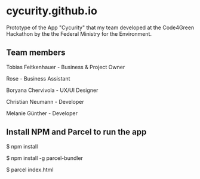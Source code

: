 # cycurity.github.io
<p>Prototype of the App "Cycurity" that my team developed at the Code4Green Hackathon by the the Federal Ministry for the Environment.</p>

## Team members
<p>Tobias Feitkenhauer - Business & Project Owner</p>
<p>Rose - Business Assistant</p>
<p>Boryana Chervivola - UX/UI Designer</p>
<p>Christian Neumann - Developer</p>
<p>Melanie Günther - Developer</p>

## Install NPM and Parcel to run the app
<p>$ npm install</p>
<p>$ npm install -g parcel-bundler</p>
<p>$ parcel index.html</p>
